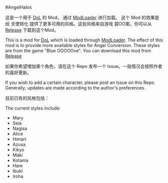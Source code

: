#AngelHalos

这是一个用于 [DoL](https://github.com/Lyoko-Jeremie/DoLModLoaderBuild/releases) 的 Mod，
通过 [ModLoader](https://github.com/Lyoko-Jeremie/sugarcube-2-ModLoader) 进行加载。
这个 Mod 的效果是给 天使转化 提供了更多可用的风格。这些风格来自游戏 碧OO案。你可以从
[Release](https://github.com/MagicalAstrogy/AngelHalos/releases) 下载到这个Mod。

This is a mod for [DoL](https://github.com/Lyoko-Jeremie/DoLModLoaderBuild/releases) which is loaded through [ModLoader](https://github.com/Lyoko-Jeremie/sugarcube-2-ModLoader). The effect of this mod is to provide more available styles for Angel Conversion. These styles are from the game "Blue OOOOOve". You can download this mod from [Release](https://github.com/MagicalAstrogy/AngelHalos/releases)

如果你希望增加某个角色，请在这个 Repo 发布一个 Issue。一般情况会按照作者的喜好更新。

If you wish to add a certain character, please post an Issue on this Repo. Generally, updates are made according to the author's preferences.

目前已有的风格包括：

The current styles include:

- Mary
- Seia
- Nagisa
- Alice
- Himari
- Azusa
- Kikyo
- Maki
- Kotama
- Hare
- Ibuki
- Iroha
